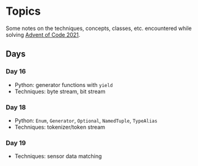 # Topics

Some notes on the techniques, concepts, classes, etc. encountered while solving [Advent of Code 2021](https://adventofcode.com/2021).

## Days

### Day 16
* Python: generator functions with `yield`
* Techniques: byte stream, bit stream

### Day 18
* Python: `Enum`, `Generator`, `Optional`, `NamedTuple`, `TypeAlias`
* Techniques: tokenizer/token stream

### Day 19
* Techniques: sensor data matching
